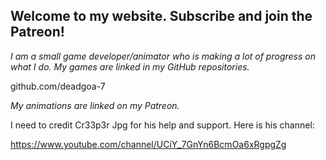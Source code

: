 ## Welcome to my website. Subscribe and join the Patreon!

_I am a small game developer/animator who is making a lot of progress on what I do. My games are linked in my GitHub repositories._

github.com/deadgoa-7

_My animations are linked on my Patreon._

I need to credit Cr33p3r Jpg for his help and support. Here is his channel:

https://www.youtube.com/channel/UCiY_7GnYn6BcmOa6xRgpgZg


